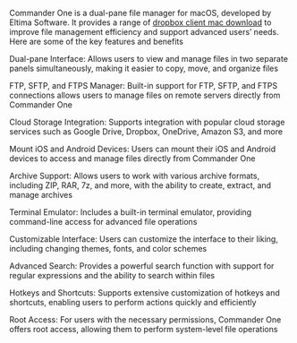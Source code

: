 Commander One is a dual-pane file manager for macOS, developed by Eltima Software. It provides a range of <a href="https://alternativeto.net/software/commander-one/about/">dropbox client mac download</a> to improve file management efficiency and support advanced users’ needs. Here are some of the key features and benefits



Dual-pane Interface: Allows users to view and manage files in two separate panels simultaneously, making it easier to copy, move, and organize files



FTP, SFTP, and FTPS Manager: Built-in support for FTP, SFTP, and FTPS connections allows users to manage files on remote servers directly from Commander One



Cloud Storage Integration: Supports integration with popular cloud storage services such as Google Drive, Dropbox, OneDrive, Amazon S3, and more



Mount iOS and Android Devices: Users can mount their iOS and Android devices to access and manage files directly from Commander One



Archive Support: Allows users to work with various archive formats, including ZIP, RAR, 7z, and more, with the ability to create, extract, and manage archives



Terminal Emulator: Includes a built-in terminal emulator, providing command-line access for advanced file operations

Customizable Interface: Users can customize the interface to their liking, including changing themes, fonts, and color schemes

Advanced Search: Provides a powerful search function with support for regular expressions and the ability to search within files

Hotkeys and Shortcuts: Supports extensive customization of hotkeys and shortcuts, enabling users to perform actions quickly and efficiently



Root Access: For users with the necessary permissions, Commander One offers root access, allowing them to perform system-level file operations


